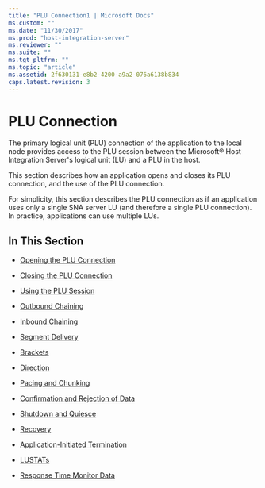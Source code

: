 ```yaml
---
title: "PLU Connection1 | Microsoft Docs"
ms.custom: ""
ms.date: "11/30/2017"
ms.prod: "host-integration-server"
ms.reviewer: ""
ms.suite: ""
ms.tgt_pltfrm: ""
ms.topic: "article"
ms.assetid: 2f630131-e8b2-4200-a9a2-076a6138b834
caps.latest.revision: 3
---
```

# PLU Connection
The primary logical unit (PLU) connection of the application to the local node provides access to the PLU session between the Microsoft® Host Integration Server's logical unit (LU) and a PLU in the host.  
  
 This section describes how an application opens and closes its PLU connection, and the use of the PLU connection.  
  
 For simplicity, this section describes the PLU connection as if an application uses only a single SNA server LU (and therefore a single PLU connection). In practice, applications can use multiple LUs.  
  
## In This Section  
  
-   [Opening the PLU Connection](../HIS2010/opening-the-plu-connection2.md)  
  
-   [Closing the PLU Connection](../HIS2010/closing-the-plu-connection2.md)  
  
-   [Using the PLU Session](../HIS2010/plu-session1.md)  
  
-   [Outbound Chaining](../HIS2010/outbound-chaining1.md)  
  
-   [Inbound Chaining](../HIS2010/inbound-chaining2.md)  
  
-   [Segment Delivery](../HIS2010/segment-delivery2.md)  
  
-   [Brackets](../HIS2010/brackets2.md)  
  
-   [Direction](../HIS2010/direction2.md)  
  
-   [Pacing and Chunking](../HIS2010/pacing-and-chunking2.md)  
  
-   [Confirmation and Rejection of Data](../HIS2010/confirmation-and-rejection-of-data]2.md)  
  
-   [Shutdown and Quiesce](../HIS2010/shutdown-and-quiesce2.md)  
  
-   [Recovery](../HIS2010/recovery2.md)  
  
-   [Application-Initiated Termination](../HIS2010/application-initiated-termination2.md)  
  
-   [LUSTATs](../HIS2010/lustats]2.md)  
  
-   [Response Time Monitor Data](../HIS2010/response-time-monitor-data2.md)